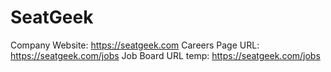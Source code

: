 # SeatGeek

Company Website: https://seatgeek.com
Careers Page URL: https://seatgeek.com/jobs
Job Board URL temp: https://seatgeek.com/jobs